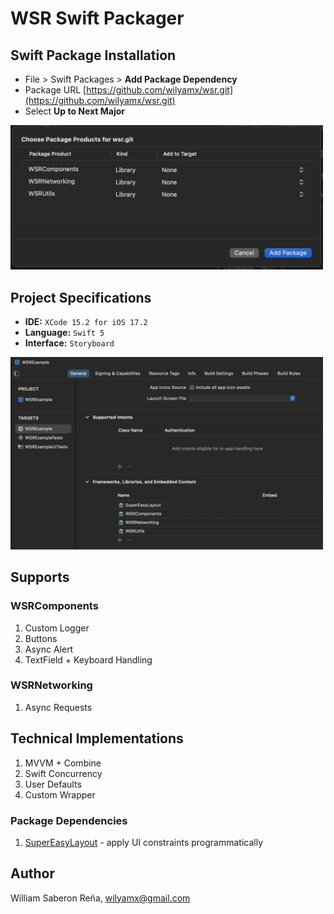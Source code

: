 # WSR Swift Packager

## Swift Package Installation

* File > Swift Packages > **Add Package Dependency**
* Package URL [https://github.com/wilyamx/wsr.git](https://github.com/wilyamx/wsr.git)
* Select **Up to Next Major**

<img src="Images/package-products.png" alt="package-products" width="500">

## Project Specifications

- **IDE:** `XCode 15.2 for iOS 17.2`
- **Language:** `Swift 5`
- **Interface:** `Storyboard`

<img src="Images/embed-libraries.png" alt="embed-libraries" width="500">

## Supports

### WSRComponents

1. Custom Logger
1. Buttons
1. Async Alert
1. TextField + Keyboard Handling

### WSRNetworking

1. Async Requests

## Technical Implementations

1. MVVM + Combine
1. Swift Concurrency
1. User Defaults
1. Custom Wrapper

### Package Dependencies

1. [SuperEasyLayout](https://github.com/doil6317/SuperEasyLayout) - apply UI constraints programmatically

## Author

William Saberon Reña, [wilyamx@gmail.com](wilyamx@gmail.com)
